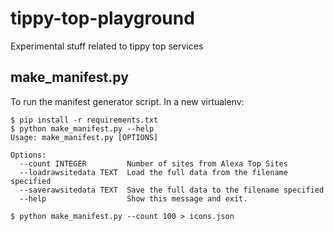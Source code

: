 # tippy-top-playground
Experimental stuff related to tippy top services

## make_manifest.py
To run the manifest generator script. In a new virtualenv:

```
$ pip install -r requirements.txt
$ python make_manifest.py --help
Usage: make_manifest.py [OPTIONS]

Options:
  --count INTEGER         Number of sites from Alexa Top Sites
  --loadrawsitedata TEXT  Load the full data from the filename specified
  --saverawsitedata TEXT  Save the full data to the filename specified
  --help                  Show this message and exit.

$ python make_manifest.py --count 100 > icons.json
```
